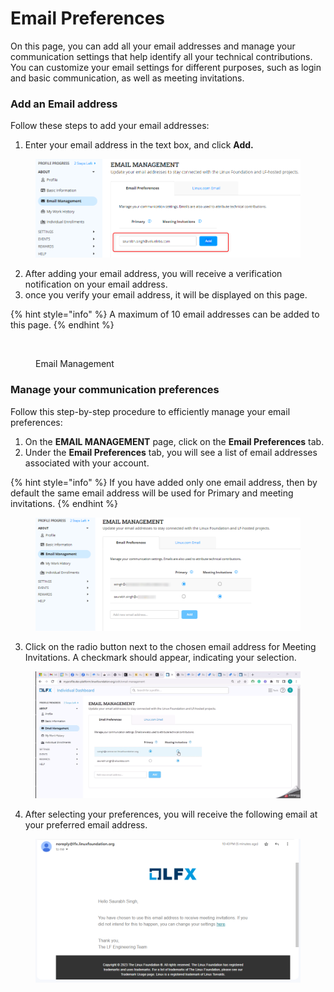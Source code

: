 # Email Preferences

On this page, you can add all your email addresses and manage your communication settings that help identify all your technical contributions. You can customize your email settings for different purposes, such as login and basic communication, as well as meeting invitations.&#x20;

### Add an Email address

Follow these steps to add your email addresses:

1. Enter your email address in the text box, and click **Add.**

<figure><img src="../../../../.gitbook/assets/2023-08-03_22h19_36.png" alt=""><figcaption></figcaption></figure>

2. After adding your email address, you will receive a verification notification on your email address.
3. once you verify your email address, it will be displayed on this page.

{% hint style="info" %}
A maximum of 10 email addresses can be added to this page.
{% endhint %}

<figure><img src="../../../../.gitbook/assets/email_management.PNG" alt=""><figcaption><p>Email Management</p></figcaption></figure>

### Manage your communication preferences

Follow this step-by-step procedure to efficiently manage your email preferences:

1. On the **EMAIL MANAGEMENT** page, click on the **Email Preferences** tab.
2. Under the **Email Preferences** tab, you will see a list of email addresses associated with your account.

{% hint style="info" %}
If you have added only one email address, then by default the same email address will be used for Primary and meeting invitations.
{% endhint %}

<figure><img src="../../../../.gitbook/assets/2023-08-03_22h36_22.png" alt=""><figcaption></figcaption></figure>

3. Click on the radio button next to the chosen email address for Meeting Invitations. A checkmark should appear, indicating your selection.

<figure><img src="../../../../.gitbook/assets/2023-08-03_22h42_29.gif" alt=""><figcaption></figcaption></figure>

4. After selecting your preferences, you will receive the following email at your preferred email address.

<figure><img src="../../../../.gitbook/assets/image (96).png" alt=""><figcaption></figcaption></figure>
